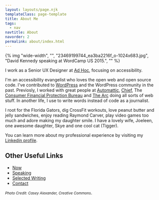 ```yaml
---
layout: layouts/page.njk
templateClass: page-template
title: About Me
tags:
  - nav
navtitle: About
navorder: 2
permalink: about/index.html
---
```


{% img "wide-width", "", "23469199744_ea3ba2216f_o-1024x683.jpg", "David Kennedy speaking at WordCamp US 2015.", "" %}

I work as a Senior UX Designer at [Ad Hoc](https://adhocteam.us/), focusing on accessibility.

I'm an accessibility evangelist who loves the open web and open source code. I've contributed to [WordPress](https://wordpress.org/) and the WordPress community in the past. Previosly, I worked with great people at [Automattic](https://automattic.com/), [Chief](http://www.agencychief.com), The [Consumer Financial Protection Bureau](http://www.consumerfinance.gov/) and [The Arc](http://www.thearc.org/) doing all sorts of web stuff. In another life, I use to write words instead of code as a journalist.

I root for the Florida Gators, dig CrossFit workouts, love peanut butter and jelly sandwiches, enjoy reading Raymond Carver, play video games too much and adore making my daughter smile. I have a lovely wife, Joeleen, one awesome daughter, Skye and one cool cat (Tigger).

You can learn more about my professional experience by visiting my [Linkedin profile](http://www.linkedin.com/in/davidakennedy)</a>.

## Other Useful Links

- [Now](https://davidakennedy.com/now/)
- [Speaking](http://davidakennedy.com/speaking/)
- [Selected Writing](http://davidakennedy.com/category/selected-writing/)
- [Contact](https://davidakennedy.com/contact/)

<small>_Photo Credit: Casey Alexander, Creative Commons_</small>.

